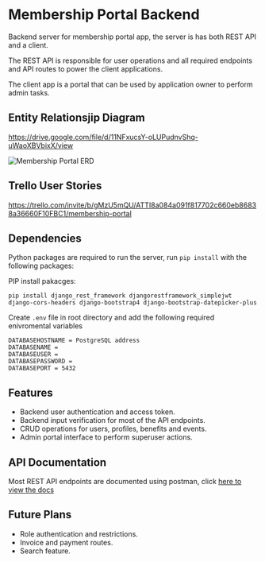 # Membership Portal Backend

Backend server for membership portal app, the server is has both REST API and a client.

The REST API is responsible for user operations and all required endpoints and API routes to power the client applications.

The client app is a portal that can be used by application owner to perform admin tasks.

## Entity Relationsjip Diagram

https://drive.google.com/file/d/11NFxucsY-oLUPudnvShq-uWaoXBVbixX/view

![Membership Portal ERD](https://github.com/mmaskati/be-sei7-capstone-membership-portal/assets/47180374/53468f68-19ff-4cff-ac13-71487d543d1a)

## Trello User Stories

https://trello.com/invite/b/gMzU5mQU/ATTI8a084a091f817702c660eb86838a36660F10FBC1/membership-portal

## Dependencies

Python packages are required to run the server, run `pip install` with the following packages:

PIP install pakacges: 
```
pip install django_rest_framework djangorestframework_simplejwt django-cors-headers django-bootstrap4 django-bootstrap-datepicker-plus
```

Create `.env` file in root directory and add the following required enivromental variables

```
DATABASEHOSTNAME = PostgreSQL address
DATABASENAME = 
DATABASEUSER = 
DATABASEPASSWORD = 
DATABASEPORT = 5432
```

## Features

* Backend user authentication and access token.
* Backend input verification for most of the API endpoints.
* CRUD operations for users, profiles, benefits and events.
* Admin portal interface to perform superuser actions.

## API Documentation
Most REST API endpoints are documented using postman, click [here to view the docs](https://documenter.getpostman.com/view/16097405/2s9YynnQFx#bba516ef-8787-4f22-8e05-6c488f05f330)

## Future Plans

* Role authentication and restrictions.
* Invoice and payment routes.
* Search feature.
